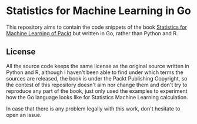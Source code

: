 # Statistics for Machine Learning in Go

This repository aims to contain the code snippets of the book [Statistics for Machine Learning of Packt](https://www.packtpub.com/big-data-and-business-intelligence/statistics-machine-learning) but written in Go, rather than Python and R.

## License

All the source code keeps the same license as the original source written in Python and R, although I haven't been able to find under which terms the sources are released, the book is under the Packt Publishing Copyright, so the contest of this repository doesn't aim nor change them and don't try to reproduce any part of the book, just only used the examples to experiment how the Go language looks like for Statistics Machine Learning calculation.

In case that there is any problem legally with this work, don't hesitate to open an issue.
